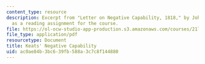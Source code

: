 ```yaml
---
content_type: resource
description: Excerpt from "Letter on Negative Capability, 1818," by John Keats, presented
  as a reading assignment for the course.
file: https://ol-ocw-studio-app-production.s3.amazonaws.com/courses/21l-004-reading-poetry-spring-2009/ac0ae84b3bc639fb588a3c7c8f144880_MIT21l004s09read02keats.pdf
file_type: application/pdf
resourcetype: Document
title: Keats' Negative Capability
uid: ac0ae84b-3bc6-39fb-588a-3c7c8f144880
---
```

